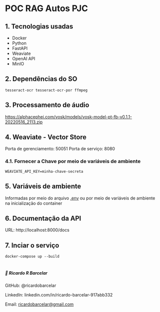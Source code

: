 # POC RAG Autos PJC

## 1. Tecnologias usadas

- Docker
- Python
- FastAPI
- Weaviate
- OpenAI API
- MinIO

## 2. Dependências do SO

```
tesseract-ocr tesseract-ocr-por ffmpeg
```

## 3. Processamento de áudio

https://alphacephei.com/vosk/models/vosk-model-pt-fb-v0.1.1-20220516_2113.zip


## 4. Weaviate - Vector Store

Porta de gerenciamento: 50051
Porta de serviço: 8080

### 4.1. Fornecer a Chave por meio de variáveis de ambiente

```
WEAVIATE_API_KEY=minha-chave-secreta
```

## 5. Variáveis de ambiente

Informadas por meio do arquivo [.env](.env) ou por meio de variáveis de ambiente na inicialização do container


## 6. Documentação da API

URL: http://localhost:8000/docs

## 7. Inciar o serviço

```
docker-compose up --build
```

#


##### 👤 Ricardo R Barcelar
GitHub: @ricardobarcelar

LinkedIn: linkedin.com/in/ricardo-barcelar-917abb332

Email: ricardobarcelar@gmail.com
